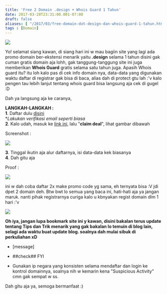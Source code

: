 ```yaml
---
title: 'Free 2 Domain .design + Whois Guard 1 Tahun'
date: 2017-03-28T23:31:00.001-07:00
draft: false
aliases: [ "/2017/03/free-domain-dot-design-dan-whois-guard-1-tahun.html" ]
tags : [Domain]
---
```


[![](https://4.bp.blogspot.com/-aovIFHxjh98/WNtMrf3K3iI/AAAAAAAAB-w/zVLOaSI96gQlXikzfvl50Z5RTZRuiyrtwCLcB/s400/domaindotdesignfree.jpg)](https://4.bp.blogspot.com/-aovIFHxjh98/WNtMrf3K3iI/AAAAAAAAB-w/zVLOaSI96gQlXikzfvl50Z5RTZRuiyrtwCLcB/s1600/domaindotdesignfree.jpg)

  
Yo! selamat siang kawan, di siang hari ini w mau bagiin site yang lagi ada promo domain ber-ekstensi menarik yaitu **.design** selama 1 tahun disini gak cuman gratis domain aja lohh, gak tanggung-tanggung site ini juga memberikan **Whois Guard** gratis selama satu tahun juga. Apasih Whois guard itu? itu loh kalo pas di cek info domain nya, data-data yang digunakan waktu daftar di registrar gak bisa di baca, alias dah di protect gtu lah :'v kalo pengen tau lebih lanjut tentang whois guard bisa langsung aja cek di gugel :D  
  
Dah ya langsung aja ke caranya,  
  
**LANGKAH-LANGKAH :**  
**1**. Daftar dulu [disini](http://ouo.io/0s0Rot)  
\*_Lakukan verifikasi email seperti biasa_  
**2**. Kalo udah, masuk ke [link ini](http://ouo.io/Vvrf6k), lalu "**claim deal**", lihat gambar dibawah  

Screenshot :

[![](https://4.bp.blogspot.com/-1IahtOFsIcs/WNtcf-Ffc1I/AAAAAAAAB_U/mnopITRcxQc6O7j-MGYr6xOzzCkTLxyKACLcB/s1600/Screenshot_2.png)](https://4.bp.blogspot.com/-1IahtOFsIcs/WNtcf-Ffc1I/AAAAAAAAB_U/mnopITRcxQc6O7j-MGYr6xOzzCkTLxyKACLcB/s1600/Screenshot_2.png)

  
**3**. Tinggal ikutin aja alur daftarnya, isi data-data kek biasanya  
**4**. Dah gitu aja  

Proof :

[![](https://1.bp.blogspot.com/-dg2N6wX_S00/WNtQw9F1-mI/AAAAAAAAB-8/lTAVtLVINk4ruTPsHAIB8CX4d3gRkjobQCLcB/s640/Screenshot_7.jpg)](https://1.bp.blogspot.com/-dg2N6wX_S00/WNtQw9F1-mI/AAAAAAAAB-8/lTAVtLVINk4ruTPsHAIB8CX4d3gRkjobQCLcB/s1600/Screenshot_7.jpg)

  

ini w dah coba daftar 2x make promo code yg sama, eh ternyata bisa :V jdi dpet 2 domain deh. Btw bwt lo semua yang baca ini, hati-hati aja ya jangan maruk. nanti pihak registrarnya curiga kalo u kbnyakan regist domain dlm 1 hari :'v

[![](https://1.bp.blogspot.com/-hbBdGS28fKI/WNtRcczhCzI/AAAAAAAAB_E/KKDt-yeSe3UTbnugnIF8ifKmlVyvrgjEACLcB/s640/Screenshot_1.png)](https://1.bp.blogspot.com/-hbBdGS28fKI/WNtRcczhCzI/AAAAAAAAB_E/KKDt-yeSe3UTbnugnIF8ifKmlVyvrgjEACLcB/s1600/Screenshot_1.png)

  
**Oh iya, jangan lupa bookmark site ini y kawan, disini bakalan terus update tentang Tips dan Trik menarik yang gak bakalan lo temuin di blog lain, selagi ada waktu buat update blog. soalnya dah mulai sibuk di perkuliahan xD**  
  

*   \[message\]

*   ##check## FYI

*   Gunakan ip negara yang konsisten selama mendaftar dan login ke kontrol domainnya, soalnya nih w kemarin kena "Suspicious Activity" cmn gak sempat w ss.

Dah gitu aja ya, semoga bermanfaat :)